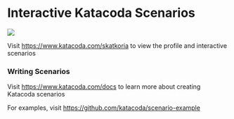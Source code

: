 # Interactive Katacoda Scenarios

[![](http://shields.katacoda.com/katacoda/skatkoria/count.svg)](https://www.katacoda.com/skatkoria "Get your profile on Katacoda.com")

Visit https://www.katacoda.com/skatkoria to view the profile and interactive scenarios

### Writing Scenarios
Visit https://www.katacoda.com/docs to learn more about creating Katacoda scenarios

For examples, visit https://github.com/katacoda/scenario-example
